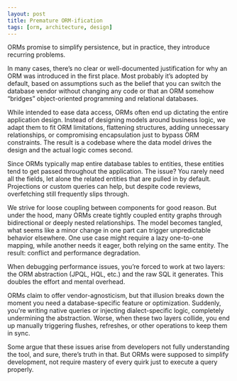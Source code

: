 ```yaml
---
layout: post
title: Premature ORM-ification
tags: [orm, architecture, design]
---
```


ORMs promise to simplify persistence, but in practice, they introduce recurring problems.

In many cases, there’s no clear or well-documented justification for why an ORM was introduced in the first place. Most probably it’s adopted by default, based on assumptions such as the belief that you can switch the database vendor without changing any code or that an ORM somehow “bridges” object-oriented programming and relational databases.

While intended to ease data access, ORMs often end up dictating the entire application design. Instead of designing models around business logic, we adapt them to fit ORM limitations, flattening structures, adding unnecessary relationships, or compromising encapsulation just to bypass ORM constraints. The result is a codebase where the data model drives the design and the actual logic comes second.

Since ORMs typically map entire database tables to entities, these entities tend to get passed throughout the application. The issue? You rarely need all the fields, let alone the related entities that are pulled in by default. Projections or custom queries can help, but despite code reviews, overfetching still frequently slips through.

We strive for loose coupling between components for good reason. But under the hood, many ORMs create tightly coupled entity graphs through bidirectional or deeply nested relationships. The model becomes tangled, what seems like a minor change in one part can trigger unpredictable behavior elsewhere. One use case might require a lazy one-to-one mapping, while another needs it eager, both relying on the same entity. The result: conflict and performance degradation.

When debugging performance issues, you’re forced to work at two layers: the ORM abstraction (JPQL, HQL, etc.) and the raw SQL it generates. This doubles the effort and mental overhead.

ORMs claim to offer vendor-agnosticism, but that illusion breaks down the moment you need a database-specific feature or optimization. Suddenly, you're writing native queries or injecting dialect-specific logic, completely undermining the abstraction. Worse, when these two layers collide, you end up manually triggering flushes, refreshes, or other operations to keep them in sync.

Some argue that these issues arise from developers not fully understanding the tool, and sure, there’s truth in that. But ORMs were supposed to simplify development, not require mastery of every quirk just to execute a query properly.

